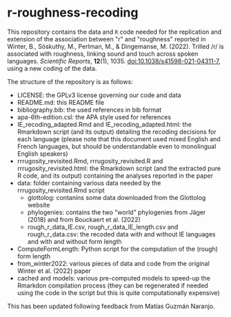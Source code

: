 # r-roughness-recoding

This repository contains the data and `R` code needed for the replication and extension of the association between "r" and "roughness" reported in Winter, B., Sóskuthy, M., Perlman, M., & Dingemanse, M. (2022). Trilled /r/ is associated with roughness, linking sound and touch across spoken languages. *Scientific Reports*, **12**(1), 1035. [doi:10.1038/s41598-021-04311-7](https://doi.org/10.1038/s41598-021-04311-7), using a new coding of the data.

The structure of the repository is as follows:

+ LICENSE: the GPLv3 license governing our code and data
+ README.md: this README file
+ bibliography.bib: the used references in bib format
+ apa-6th-edition.csl: the APA style used for references
+ IE_recoding_adapted.Rmd and IE_recoding_adapted.html: the Rmarkdown script (and its output) detailing the recoding decisions for each language (please note that this document used mixed English and French languages, but should be understandable even to monolingual English speakers)
+ rrrugosity_revisited.Rmd, rrrugosity_revisited.R and rrrugosity_revisited.html: the Rmarkdown script (and the extracted pure R code, and its output) containing the analyses reported in the paper
+ data: folder containing various data needed by the rrrugosity_revisited.Rmd script 
  + glottolog: contanins some data downloaded from the Glottolog website
  + phylogenies: contains the two "world" phylogenies from Jäger (2018) and from Bouckaert et al. (2022)
  + rough_r_data_IE.csv, rough_r_data_IE_length.csv and rough_r_data.csv: the recoded data with and without IE languages and with and without form length
+ ComputeFormLength: Python script for the computation of the (rough) form length
+ from_winter2022: various pieces of data and code from the original Winter et al. (2022) paper
+ cached and models: various pre-computed models to speed-up the Rmarkdon compilation process (they can be regenerated if needed using the code in the script but this is quite computationally expensive)
  
 This has been updated following feedback from Matías Guzmán Naranjo.
